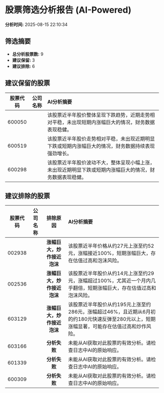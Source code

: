 # 股票筛选分析报告 (AI-Powered)

**分析时间:** 2025-08-15 22:10:34

## 筛选摘要

- **总分析股票数:** 9
- **建议保留:** 3
- **建议排除:** 6

## 建议保留的股票

| 股票代码 | 公司名称 | AI分析摘要 |
|:---:|:---:|:---|
| 600050 |  | 该股票近半年股价整体呈现下跌趋势，近期走势相对平稳，未出现短期内涨幅巨大的情况，财务数据表现稳健。 |
| 600519 |  | 该股票近半年股价走势相对平稳，未出现近期明显下跌或短期内涨幅巨大的情况，财务数据持续表现强劲增长。 |
| 600298 |  | 该股票近半年股价波动不大，整体呈现小幅上涨，未出现近期明显下跌或短期内涨幅巨大的情况，财务数据表现稳健。 |

## 建议排除的股票

| 股票代码 | 公司名称 | 排除原因 | AI分析摘要 |
|:---:|:---:|:---:|:---|
| 002938 |  | **涨幅巨大，炒作接近泡沫** | 该股票近半年价格从约27元上涨至约52元，涨幅接近100%，短期涨幅巨大，存在估值过高和泡沫风险。 |
| 002536 |  | **涨幅巨大，炒作接近泡沫** | 该股票近半年股价从约14元上涨至约29元，涨幅超过100%，尤其近一个月内几乎翻倍，短期涨幅巨大，存在估值过高和泡沫风险。 |
| 603129 |  | **涨幅巨大，炒作接近泡沫** | 该股票近半年股价从约195元上涨至约286元，涨幅超过46%，且近期从6月初的约180元快速反弹至280元以上，短期涨幅显著，可能存在估值过高和炒作风险。 |
| 603166 |  | **分析失败** | 未能从AI获取对此股票的有效分析。请检查日志中AI的原始响应。 |
| 601339 |  | **分析失败** | 未能从AI获取对此股票的有效分析。请检查日志中AI的原始响应。 |
| 600309 |  | **分析失败** | 未能从AI获取对此股票的有效分析。请检查日志中AI的原始响应。 |
